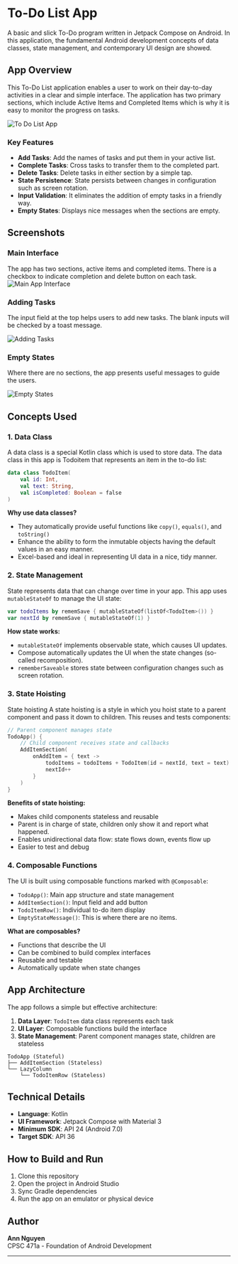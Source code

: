 # To-Do List App

A basic and slick To-Do program written in Jetpack Compose on Android. In this application, the fundamental Android development concepts of data classes, state management, and contemporary UI design are showed.

## App Overview

This To-Do List application enables a user to work on their day-to-day activities in a clear and simple interface. The application has two primary sections, which include Active Items and Completed Items which is why it is easy to monitor the progress on tasks.

![To Do List App](screenshots/todolist_app.gif)

### Key Features
- **Add Tasks**: Add the names of tasks and put them in your active list.
- **Complete Tasks**: Cross tasks to transfer them to the completed part.
- **Delete Tasks**: Delete tasks in either section by a simple tap.
- **State Persistence**: State persists between changes in configuration such as screen rotation.
- **Input Validation**:  It eliminates the addition of empty tasks in a friendly way.
- **Empty States**: Displays nice messages when the sections are empty.

## Screenshots

### Main Interface
The app has two sections, active items and completed items. There is a checkbox to indicate completion and delete button on each task.
![Main App Interface](screenshots/main_interface.png)

### Adding Tasks
The input field at the top helps users to add new tasks. The blank inputs will be checked by a toast message.

![Adding Tasks](screenshots/adding_tasks.gif)

### Empty States
Where there are no sections, the app presents useful messages to guide the users.

![Empty States](screenshots/empty_states.gif)

## Concepts Used

### 1. Data Class
A data class is a special Kotlin class which is used to store data. The data class in this app is Todoitem that represents an item in the to-do list:

```kotlin
data class TodoItem(
    val id: Int,
    val text: String,
    val isCompleted: Boolean = false
)
```

**Why use data classes?**
- They automatically provide useful functions like `copy()`, `equals()`, and `toString()`
- Enhance the ability to form the inmutable objects having the default values in an easy manner.
- Excel-based and ideal in representing UI data in a nice, tidy manner.

### 2. State Management
State represents data that can change over time in your app. This app uses `mutableStateOf` to manage the UI state:

```kotlin
var todoItems by rememSave { mutableStateOf(listOf<TodoItem>()) }
var nextId by rememSave { mutableStateOf(1) }
```

**How state works:**
- `mutableStateOf` implements observable state, which causes UI updates.
- Compose automatically updates the UI when the state changes (so-called recomposition).
- `rememberSaveable` stores state between configuration changes such as screen rotation.

### 3. State Hoisting
State hoisting A state hoisting is a style in which you hoist state to a parent component and pass it down to children. This reuses and tests components:

```kotlin
// Parent component manages state
TodoApp() {
    // Child component receives state and callbacks
    AddItemSection(
        onAddItem = { text ->
            todoItems = todoItems + TodoItem(id = nextId, text = text)
            nextId++
        }
    )
}
```

**Benefits of state hoisting:**
- Makes child components stateless and reusable
- Parent is in charge of state, children only show it and report what happened.
- Enables unidirectional data flow: state flows down, events flow up
- Easier to test and debug

### 4. Composable Functions
The UI is built using composable functions marked with `@Composable`:

- `TodoApp()`: Main app structure and state management
- `AddItemSection()`: Input field and add button
- `TodoItemRow()`: Individual to-do item display
- `EmptyStateMessage()`: This is where there are no items.

**What are composables?**
- Functions that describe the UI
- Can be combined to build complex interfaces
- Reusable and testable
- Automatically update when state changes

## App Architecture

The app follows a simple but effective architecture:

1. **Data Layer**: `TodoItem` data class represents each task
2. **UI Layer**: Composable functions build the interface
3. **State Management**: Parent component manages state, children are stateless

```
TodoApp (Stateful)
├── AddItemSection (Stateless)
└── LazyColumn
    └── TodoItemRow (Stateless)
```

## Technical Details

- **Language**: Kotlin
- **UI Framework**: Jetpack Compose with Material 3
- **Minimum SDK**: API 24 (Android 7.0)
- **Target SDK**: API 36

## How to Build and Run

1. Clone this repository
2. Open the project in Android Studio
3. Sync Gradle dependencies
4. Run the app on an emulator or physical device


## Author

**Ann Nguyen**  
CPSC 471a - Foundation of Android Development

---



